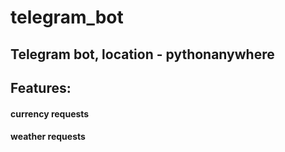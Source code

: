 # telegram_bot
## Telegram bot, location - pythonanywhere
## Features: 
#### currency requests
#### weather requests

